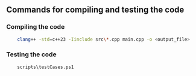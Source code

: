 ## Commands for compiling and testing the code

### Compiling the code
```bash
    clang++ -std=c++23 -Iinclude src\*.cpp main.cpp -o <output_file>
```

### Testing the code
```bash
    scripts\testCases.ps1
```